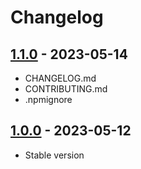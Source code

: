 # Changelog

## [1.1.0][] - 2023-05-14

- CHANGELOG.md
- CONTRIBUTING.md
- .npmignore

## [1.0.0][] - 2023-05-12

- Stable version

[1.1.0]: https://github.com/LeadFisherSolutions/eslint-config-leadfisher/compare/release...v1.1.0
[1.0.0]: https://github.com/LeadFisherSolutions/eslint-config-leadfisher/releases/tag/release
